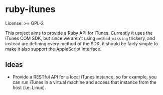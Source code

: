 ruby-itunes
===========

License: >= GPL-2

This project aims to provide a Ruby API for iTunes. Currently it uses the iTunes COM SDK, but since we aren't
using `method_missing` trickery, and instead are defining every method of the SDK, it should be fairly simple
to make it also support the AppleScript interface.

Ideas
-----

* Provide a RESTful API for a local iTunes instance, so for example,
  you can run iTunes in a virtual machine and access that instance
  from the host (i.e. Linux).
